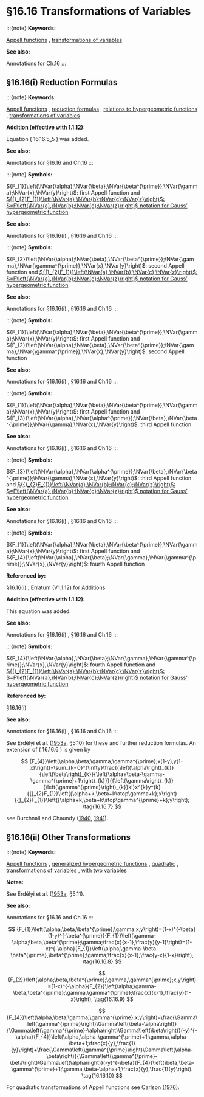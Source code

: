 # §16.16 Transformations of Variables

:::{note}
**Keywords:**

[Appell functions](http://dlmf.nist.gov/search/search?q=Appell%20functions) , [transformations of variables](http://dlmf.nist.gov/search/search?q=transformations%20of%20variables)

**See also:**

Annotations for Ch.16
:::


## §16.16(i) Reduction Formulas

:::{note}
**Keywords:**

[Appell functions](http://dlmf.nist.gov/search/search?q=Appell%20functions) , [reduction formulas](http://dlmf.nist.gov/search/search?q=reduction%20formulas) , [relations to hypergeometric functions](http://dlmf.nist.gov/search/search?q=relations%20to%20hypergeometric%20functions) , [transformations of variables](http://dlmf.nist.gov/search/search?q=transformations%20of%20variables)

**Addition (effective with 1.1.12):**

Equation ( 16.16.5_5 ) was added.

**See also:**

Annotations for §16.16 and Ch.16
:::

:::{note}
**Symbols:**

${F_{1}}\left(\NVar{\alpha};\NVar{\beta},\NVar{\beta^{\prime}};\NVar{\gamma};\NVar{x},\NVar{y}\right)$: first Appell function and [${{}_{2}F_{1}}\left(\NVar{a},\NVar{b};\NVar{c};\NVar{z}\right)$: $=F\left(\NVar{a},\NVar{b};\NVar{c};\NVar{z}\right)$ notation for Gauss’ hypergeometric function](./16.2.md "§16.2 Definition and Analytic Properties ‣ Generalized Hypergeometric Functions ‣ Chapter 16 Generalized Hypergeometric Functions and Meijer 𝐺-Function")

**See also:**

Annotations for §16.16(i) , §16.16 and Ch.16
:::

:::{note}
**Symbols:**

${F_{2}}\left(\NVar{\alpha};\NVar{\beta},\NVar{\beta^{\prime}};\NVar{\gamma},\NVar{\gamma^{\prime}};\NVar{x},\NVar{y}\right)$: second Appell function and [${{}_{2}F_{1}}\left(\NVar{a},\NVar{b};\NVar{c};\NVar{z}\right)$: $=F\left(\NVar{a},\NVar{b};\NVar{c};\NVar{z}\right)$ notation for Gauss’ hypergeometric function](./16.2.md "§16.2 Definition and Analytic Properties ‣ Generalized Hypergeometric Functions ‣ Chapter 16 Generalized Hypergeometric Functions and Meijer 𝐺-Function")

**See also:**

Annotations for §16.16(i) , §16.16 and Ch.16
:::

:::{note}
**Symbols:**

${F_{1}}\left(\NVar{\alpha};\NVar{\beta},\NVar{\beta^{\prime}};\NVar{\gamma};\NVar{x},\NVar{y}\right)$: first Appell function and ${F_{2}}\left(\NVar{\alpha};\NVar{\beta},\NVar{\beta^{\prime}};\NVar{\gamma},\NVar{\gamma^{\prime}};\NVar{x},\NVar{y}\right)$: second Appell function

**See also:**

Annotations for §16.16(i) , §16.16 and Ch.16
:::

:::{note}
**Symbols:**

${F_{1}}\left(\NVar{\alpha};\NVar{\beta},\NVar{\beta^{\prime}};\NVar{\gamma};\NVar{x},\NVar{y}\right)$: first Appell function and ${F_{3}}\left(\NVar{\alpha},\NVar{\alpha^{\prime}};\NVar{\beta},\NVar{\beta^{\prime}};\NVar{\gamma};\NVar{x},\NVar{y}\right)$: third Appell function

**See also:**

Annotations for §16.16(i) , §16.16 and Ch.16
:::

:::{note}
**Symbols:**

${F_{3}}\left(\NVar{\alpha},\NVar{\alpha^{\prime}};\NVar{\beta},\NVar{\beta^{\prime}};\NVar{\gamma};\NVar{x},\NVar{y}\right)$: third Appell function and [${{}_{2}F_{1}}\left(\NVar{a},\NVar{b};\NVar{c};\NVar{z}\right)$: $=F\left(\NVar{a},\NVar{b};\NVar{c};\NVar{z}\right)$ notation for Gauss’ hypergeometric function](./16.2.md "§16.2 Definition and Analytic Properties ‣ Generalized Hypergeometric Functions ‣ Chapter 16 Generalized Hypergeometric Functions and Meijer 𝐺-Function")

**See also:**

Annotations for §16.16(i) , §16.16 and Ch.16
:::

:::{note}
**Symbols:**

${F_{1}}\left(\NVar{\alpha};\NVar{\beta},\NVar{\beta^{\prime}};\NVar{\gamma};\NVar{x},\NVar{y}\right)$: first Appell function and ${F_{4}}\left(\NVar{\alpha},\NVar{\beta};\NVar{\gamma},\NVar{\gamma^{\prime}};\NVar{x},\NVar{y}\right)$: fourth Appell function

**Referenced by:**

§16.16(i) , Erratum (V1.1.12) for Additions

**Addition (effective with 1.1.12):**

This equation was added.

**See also:**

Annotations for §16.16(i) , §16.16 and Ch.16
:::

:::{note}
**Symbols:**

${F_{4}}\left(\NVar{\alpha},\NVar{\beta};\NVar{\gamma},\NVar{\gamma^{\prime}};\NVar{x},\NVar{y}\right)$: fourth Appell function and [${{}_{2}F_{1}}\left(\NVar{a},\NVar{b};\NVar{c};\NVar{z}\right)$: $=F\left(\NVar{a},\NVar{b};\NVar{c};\NVar{z}\right)$ notation for Gauss’ hypergeometric function](./16.2.md "§16.2 Definition and Analytic Properties ‣ Generalized Hypergeometric Functions ‣ Chapter 16 Generalized Hypergeometric Functions and Meijer 𝐺-Function")

**Referenced by:**

§16.16(i)

**See also:**

Annotations for §16.16(i) , §16.16 and Ch.16
:::

See Erdélyi et al. ([1953a](./bib/E.html#bib751 "Higher Transcendental Functions. Vol. I"), §5.10) for these and further reduction formulas. An extension of ( 16.16.6 ) is given by


<a id="E7"></a>
$$
{F_{4}}\left(\alpha,\beta;\gamma,\gamma^{\prime};x(1-y),y(1-x)\right)=\sum_{k=0}^{\infty}\frac{{\left(\alpha\right)_{k}}{\left(\beta\right)_{k}}{\left(\alpha+\beta-\gamma-\gamma^{\prime}+1\right)_{k}}}{{\left(\gamma\right)_{k}}{\left(\gamma^{\prime}\right)_{k}}k!}x^{k}y^{k}{{}_{2}F_{1}}\left({\alpha+k,\beta+k\atop\gamma+k};x\right){{}_{2}F_{1}}\left({\alpha+k,\beta+k\atop\gamma^{\prime}+k};y\right); \tag{16.16.7}
$$

see Burchnall and Chaundy ([1940](./bib/B.html#bib380 "Expansions of Appell’s double hypergeometric functions"), [1941](./bib/B.html#bib381 "Expansions of Appell’s double hypergeometric functions. II")).


## §16.16(ii) Other Transformations

:::{note}
**Keywords:**

[Appell functions](http://dlmf.nist.gov/search/search?q=Appell%20functions) , [generalized hypergeometric functions](http://dlmf.nist.gov/search/search?q=generalized%20hypergeometric%20functions) , [quadratic](http://dlmf.nist.gov/search/search?q=quadratic) , [transformations of variables](http://dlmf.nist.gov/search/search?q=transformations%20of%20variables) , [with two variables](http://dlmf.nist.gov/search/search?q=with%20two%20variables)

**Notes:**

See Erdélyi et al. ([1953a](./bib/E.html#bib751 "Higher Transcendental Functions. Vol. I"), §5.11).

**See also:**

Annotations for §16.16 and Ch.16
:::


<a id="E8"></a>
$$
{F_{1}}\left(\alpha;\beta,\beta^{\prime};\gamma;x,y\right)=(1-x)^{-\beta}(1-y)^{-\beta^{\prime}}{F_{1}}\left(\gamma-\alpha;\beta,\beta^{\prime};\gamma;\frac{x}{x-1},\frac{y}{y-1}\right)=(1-x)^{-\alpha}{F_{1}}\left(\alpha;\gamma-\beta-\beta^{\prime},\beta^{\prime};\gamma;\frac{x}{x-1},\frac{y-x}{1-x}\right), \tag{16.16.8}
$$


<a id="E9"></a>
$$
{F_{2}}\left(\alpha;\beta,\beta^{\prime};\gamma,\gamma^{\prime};x,y\right)=(1-x)^{-\alpha}{F_{2}}\left(\alpha;\gamma-\beta,\beta^{\prime};\gamma,\gamma^{\prime};\frac{x}{x-1},\frac{y}{1-x}\right), \tag{16.16.9}
$$


<a id="E10"></a>
$$
{F_{4}}\left(\alpha,\beta;\gamma,\gamma^{\prime};x,y\right)=\frac{\Gamma\left(\gamma^{\prime}\right)\Gamma\left(\beta-\alpha\right)}{\Gamma\left(\gamma^{\prime}-\alpha\right)\Gamma\left(\beta\right)}(-y)^{-\alpha}{F_{4}}\left(\alpha,\alpha-\gamma^{\prime}+1;\gamma,\alpha-\beta+1;\frac{x}{y},\frac{1}{y}\right)+\frac{\Gamma\left(\gamma^{\prime}\right)\Gamma\left(\alpha-\beta\right)}{\Gamma\left(\gamma^{\prime}-\beta\right)\Gamma\left(\alpha\right)}(-y)^{-\beta}{F_{4}}\left(\beta,\beta-\gamma^{\prime}+1;\gamma,\beta-\alpha+1;\frac{x}{y},\frac{1}{y}\right). \tag{16.16.10}
$$

For quadratic transformations of Appell functions see Carlson ([1976](./bib/C.html#bib432 "Quadratic transformations of Appell functions")).
